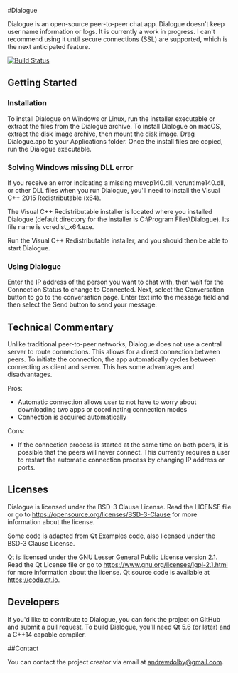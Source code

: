 #Dialogue

Dialogue is an open-source peer-to-peer chat app. Dialogue doesn't keep user name information or logs. It is currently a work in progress. I can't recommend using it until secure connections (SSL) are supported, which is the next anticipated feature.

[![Build Status](https://travis-ci.org/adolby/Dialogue.svg?branch=master)](https://travis-ci.org/adolby/Dialogue)

## Getting Started

### Installation
To install Dialogue on Windows or Linux, run the installer executable or extract the files from the Dialogue archive. To install Dialogue on macOS, extract the disk image archive, then mount the disk image. Drag Dialogue.app to your Applications folder. Once the install files are copied, run the Dialogue executable.

### Solving Windows missing DLL error
If you receive an error indicating a missing msvcp140.dll, vcruntime140.dll, or other DLL files when you run Dialogue, you'll need to install the Visual C++ 2015 Redistributable (x64).

The Visual C++ Redistributable installer is located where you installed Dialogue (default directory for the installer is C:\Program Files\Dialogue\). Its file name is vcredist_x64.exe.

Run the Visual C++ Redistributable installer, and you should then be able to start Dialogue.

### Using Dialogue
Enter the IP address of the person you want to chat with, then wait for the Connection Status to change to Connected. Next, select the Conversation button to go to the conversation page. Enter text into the message field and then select the Send button to send your message.

## Technical Commentary

Unlike traditional peer-to-peer networks, Dialogue does not use a central server to route connections. This allows for a direct connection between peers. To initiate the connection, the app automatically cycles between connecting as client and server. This has some advantages and disadvantages.

Pros:
- Automatic connection allows user to not have to worry about downloading two apps or coordinating connection modes
- Connection is acquired automatically

Cons:
- If the connection process is started at the same time on both peers, it is possible that the peers will never connect. This currently requires a user to restart the automatic connection process by changing IP address or ports.

## Licenses

Dialogue is licensed under the BSD-3 Clause License. Read the LICENSE file or go to https://opensource.org/licenses/BSD-3-Clause for more information about the license.

Some code is adapted from Qt Examples code, also licensed under the BSD-3 Clause License.

Qt is licensed under the GNU Lesser General Public License version 2.1. Read the Qt License file or go to https://www.gnu.org/licenses/lgpl-2.1.html for more information about the license.
Qt source code is available at https://code.qt.io.

## Developers

If you'd like to contribute to Dialogue, you can fork the project on GitHub and submit a pull request. To build Dialogue, you'll need Qt 5.6 (or later) and a C++14 capable compiler.

##Contact

You can contact the project creator via email at andrewdolby@gmail.com.
